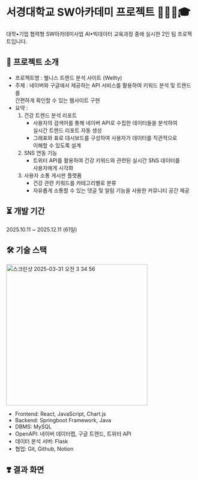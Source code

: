 # **서경대학교 SW아카데미 프로젝트 👩🏻‍💻🎓**
대학•기업 협력형 SW아카데미사업 AI•빅데이터 교육과정 중에 실시한 2인 팀 프로젝트입니다.

## **🌟 프로젝트 소개**
- 프로젝트명 : 웰니스 트렌드 분석 사이트 (Wellty)
- 주제 : 네이버와 구글에서 제공하는 API 서비스를 활용하여 키워드 분석 및 트렌드를 <br> 간편하게 확인할 수 있는 웹사이트 구현
- 요약 :
  1. 건강 트렌드 분석 리포트
     - 사용자의 검색어를 통해 네이버 API로 수집한 데이터들을 분석하여<br> 실시간 트렌드 리포트 자동 생성
     - 그래표와 표로 대시보드를 구성하여 사용자가 데이터를 직관적으로<br> 이해할 수 있도록 설계
  2. SNS 연동 기능
     - 트위터 API를 활용하여 건강 키워드와 관련된 실시간 SNS 데이터를<br> 사용자에게 시각화
  3. 사용자 소통 게시판 플랫폼
     - 건강 관련 키워드를 카테고리별로 분류
     - 자유롭게 소통할 수 있는 댓글 및 알림 기능을 사용한 커뮤니티 공간 제공

## **⏳ 개발 기간**
2025.10.11 ~ 2025.12.11 (61일)

## **🛠️ 기술 스택**
<img width="376" alt="스크린샷 2025-03-31 오전 3 34 56" src="https://github.com/user-attachments/assets/ea6174ee-375f-4c78-b440-6a3365bb3b6f" />

- Frontend: React, JavaScript, Chart.js
- Backend: Springboot Framework, Java
- DBMS: MySQL
- OpenAPI: 네이버 데이터랩, 구글 트렌드, 트위터 API
- 데이터 분석 서버: Flask
- 협업: Git, Github, Notion


## **❣️ 결과 화면**


